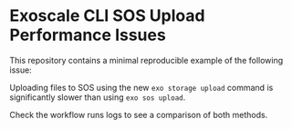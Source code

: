 # Exoscale CLI SOS Upload Performance Issues

This repository contains a minimal reproducible example of the following issue:

Uploading files to SOS using the new `exo storage upload` command is significantly slower than using `exo sos upload`.

Check the workflow runs logs to see a comparison of both methods.
